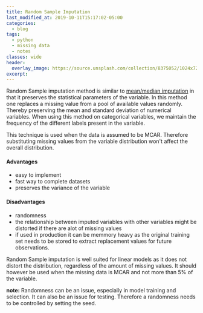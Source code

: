 ```yaml
---
title: Random Sample Imputation
last_modified_at: 2019-10-11T15:17:02-05:00
categories:
  - blog
tags:
  - python
  - missing data
  - notes
classes: wide
header:
  overlay_image: https://source.unsplash.com/collection/8375052/1024x720
excerpt:
---
```


Random Sample imputation method is similar to [mean/median imputation](/_posts/2019-10-02-mean,-median-and-mode-imputation.md) in that it preserves the statistical parameters of the variable.
In this method one replaces a missing value from a pool of available values randomly. Thereby preserving the mean and standard deviation of numerical variables. When using this method on categorical variables, we maintain the frequency of the different labels present in the variable.

This technique is used when the data is assumed to be MCAR. Therefore substituting missing values from the variable distribution won't affect the overall distribution.

#### Advantages
- easy to implement
- fast way to complete datasets
- preserves the variance of the variable

#### Disadvantages
- randomness
- the relationship between imputed variables with other variables might be distorted if there are alot of missing values
- if used in production it can be memmory heavy as the original training set needs to be stored to extract replacement values for future observations.

Random Sample imputation is well suited for linear models as it does not distort the distribution, regardless of the amount of missing values. It should however be used when the missing data is MCAR and not more than 5% of the variable.

__note:__ Randomness can be an issue, especially in model training and selection. It can also be an issue for testing. Therefore a randomness needs to be controlled by setting the seed.
